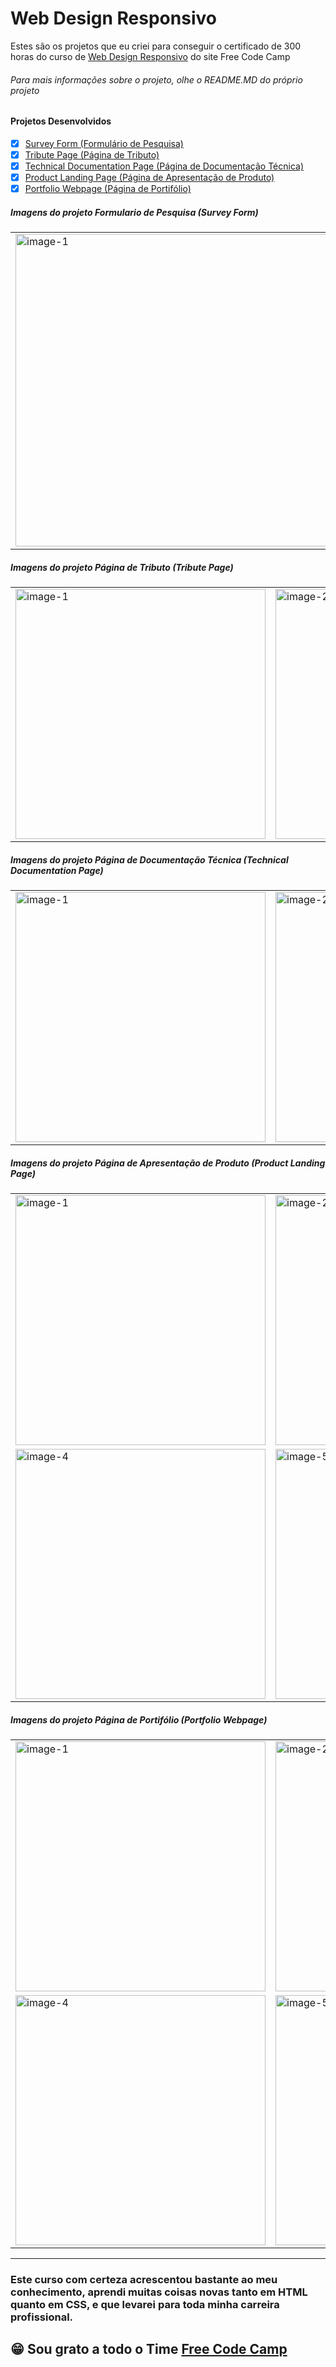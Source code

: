 # Web Design Responsivo
Estes são os projetos que eu criei para conseguir o certificado de 300 horas do curso de [Web Design Responsivo](https://www.freecodecamp.org/learn/2022/responsive-web-design/) do site Free Code Camp
###### Para mais informações sobre o projeto, olhe o README.MD do próprio projeto

#### Projetos Desenvolvidos
- [x] [Survey Form (Formulário de Pesquisa)](https://github.com/dev-david-alves/Responsive-Web-Design-Certification/tree/main/Survey-Form)
- [x] [Tribute Page (Página de Tributo)](https://github.com/dev-david-alves/Responsive-Web-Design-Certification/tree/main/Tribute-Page) 
- [x] [Technical Documentation Page (Página de Documentação Técnica)](https://github.com/dev-david-alves/Responsive-Web-Design-Certification/tree/main/Technical-Documentation-Page)
- [x] [Product Landing Page (Página de Apresentação de Produto)](https://github.com/dev-david-alves/Responsive-Web-Design-Certification/tree/main/Product-Landing-Page)
- [x] [Portfolio Webpage (Página de Portifólio)](https://github.com/dev-david-alves/Responsive-Web-Design-Certification/tree/main/Portfolio-Webpage)

##### Imagens do projeto Formulario de Pesquisa (Survey Form)

<table cellpadding="0">
  <tr style="padding: 0">  
    <td valign="top">
      <img src="https://github.com/dev-david-alves/Responsive-Web-Design-Certification/blob/main/Survey-Form/images/img-1.png?raw=true" alt="image-1" width="500"/>
    </td>
    <td valign="top">
      <img src="https://github.com/dev-david-alves/Responsive-Web-Design-Certification/blob/main/Survey-Form/images/img-2.png?raw=true" alt="image-2" width="500"/>
    </td>
  </tr>
</table>

##### Imagens do projeto Página de Tributo (Tribute Page)

<table cellpadding="0">
  <tr style="padding: 0">  
    <td valign="top">
      <img src="https://github.com/dev-david-alves/Responsive-Web-Design-Certification/blob/main/Tribute-Page/images/img-1.png?raw=true" alt="image-1" width="400"/>
    </td>
    <td valign="top">
      <img src="https://github.com/dev-david-alves/Responsive-Web-Design-Certification/blob/main/Tribute-Page/images/img-2.png?raw=true" alt="image-2" width="400"/>
    </td>
    <td valign="top">
      <img src="https://github.com/dev-david-alves/Responsive-Web-Design-Certification/blob/main/Tribute-Page/images/img-3.png?raw=true" alt="image-3" width="400"/>
    </td>
  </tr>
</table>

##### Imagens do projeto Página de Documentação Técnica (Technical Documentation Page)

<table cellpadding="0">
  <tr style="padding: 0">  
    <td valign="top">
      <img src="https://github.com/dev-david-alves/Responsive-Web-Design-Certification/blob/main/Technical-Documentation-Page/images/img-1.png?raw=true" alt="image-1" width="400"/>
    </td>
    <td valign="top">
      <img src="https://github.com/dev-david-alves/Responsive-Web-Design-Certification/blob/main/Technical-Documentation-Page/images/img-2.png?raw=true" alt="image-2" width="400"/>
    </td>
    <td valign="top">
      <img src="https://github.com/dev-david-alves/Responsive-Web-Design-Certification/blob/main/Technical-Documentation-Page/images/img-3.png?raw=true" alt="image-3" width="400"/>   
    </td>
  </tr>
</table> 

##### Imagens do projeto Página de Apresentação de Produto (Product Landing Page)

<table cellpadding="0">
  <tr style="padding: 0">  
    <td valign="top">
      <img src="https://github.com/dev-david-alves/Responsive-Web-Design-Certification/blob/main/Product-Landing-Page/images/img-1.png?raw=true" alt="image-1" width="400"/>
    </td>
    <td valign="top">
      <img src="https://github.com/dev-david-alves/Responsive-Web-Design-Certification/blob/main/Product-Landing-Page/images/img-2.png?raw=true" alt="image-2" width="400"/>
    </td>
    <td valign="top">
      <img src="https://github.com/dev-david-alves/Responsive-Web-Design-Certification/blob/main/Product-Landing-Page/images/img-3.png?raw=true" alt="image-3" width="400"/>   
    </td>
  </tr>
  <tr style="padding: 0">  
    <td valign="top">
      <img src="https://github.com/dev-david-alves/Responsive-Web-Design-Certification/blob/main/Product-Landing-Page/images/img-4.png?raw=true" alt="image-4" width="400"/>
    </td>
    <td valign="top">
      <img src="https://github.com/dev-david-alves/Responsive-Web-Design-Certification/blob/main/Product-Landing-Page/images/img-5.png?raw=true" alt="image-5" width="400"/>
    </td>
    <td valign="top">
      <img src="https://github.com/dev-david-alves/Responsive-Web-Design-Certification/blob/main/Product-Landing-Page/images/img-6.png?raw=true" alt="image-6" width="400"/>   
    </td>
  </tr>
</table> 

##### Imagens do projeto Página de Portifólio (Portfolio Webpage)

<table cellpadding="0">
  <tr style="padding: 0">  
    <td valign="top">
      <img src="https://github.com/dev-david-alves/Responsive-Web-Design-Certification/blob/main/Portfolio-Webpage/images/img-1.png?raw=true" alt="image-1" width="400"/>
    </td>
    <td valign="top">
      <img src="https://github.com/dev-david-alves/Responsive-Web-Design-Certification/blob/main/Portfolio-Webpage/images/img-2.png?raw=true" alt="image-2" width="400"/>
    </td>
    <td valign="top">
      <img src="https://github.com/dev-david-alves/Responsive-Web-Design-Certification/blob/main/Portfolio-Webpage/images/img-3.png?raw=true" alt="image-3" width="400"/>   
    </td>
  </tr>
  <tr style="padding: 0">  
    <td valign="top">
      <img src="https://github.com/dev-david-alves/Responsive-Web-Design-Certification/blob/main/Portfolio-Webpage/images/img-4.png?raw=true" alt="image-4" width="400"/>
    </td>
    <td valign="top">
      <img src="https://github.com/dev-david-alves/Responsive-Web-Design-Certification/blob/main/Portfolio-Webpage/images/img-5.png?raw=true" alt="image-5" width="400"/>
    </td>
    <td valign="top">
      <img src="https://github.com/dev-david-alves/Responsive-Web-Design-Certification/blob/main/Portfolio-Webpage/images/img-6.png?raw=true" alt="image-6" width="400"/>   
    </td>
  </tr>
</table> 

<hr />

### Este curso com certeza acrescentou bastante ao meu conhecimento, aprendi muitas coisas novas tanto em HTML quanto em CSS, e que levarei para toda minha carreira profissional.
## :grin: Sou grato a todo o Time [Free Code Camp](https://www.freecodecamp.org)
